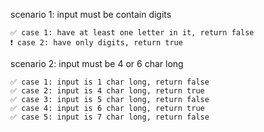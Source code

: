 scenario 1: input must be contain digits
    
    ✅ case 1: have at least one letter in it, return false
    ❗ case 2: have only digits, return true

scenario 2: input must be 4 or 6 char long

    ✅ case 1: input is 1 char long, return false
    ✅ case 2: input is 4 char long, return true
    ✅ case 3: input is 5 char long, return false
    ✅ case 4: input is 6 char long, return true
    ✅ case 5: input is 7 char long, return false